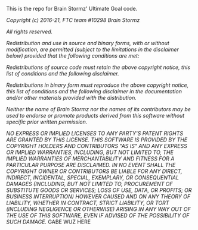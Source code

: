 This is the repo for Brain Stormz' Ultimate Goal code.



*Copyright (c) 2016-21, FTC team #10298 Brain Stormz*

*All rights reserved.*

*Redistribution and use in source and binary forms, with or without modification, are permitted (subject to the limitations in the disclaimer below) provided that the following conditions are met:*

*Redistributions of source code must retain the above copyright notice, this list of conditions and the following disclaimer.*

*Redistributions in binary form must reproduce the above copyright notice, this list of conditions and the following disclaimer in the documentation and/or other materials provided with the distribution.*

*Neither the name of Brain Stormz nor the names of its contributors may be used to endorse or promote products derived from this software without specific prior    written permission.*

*NO EXPRESS OR IMPLIED LICENSES TO ANY PARTY'S PATENT RIGHTS ARE GRANTED BY THIS LICENSE. THIS SOFTWARE IS PROVIDED BY THE COPYRIGHT HOLDERS AND CONTRIBUTORS    "AS IS" AND ANY EXPRESS OR IMPLIED WARRANTIES, INCLUDING, BUT NOT LIMITED TO,    THE IMPLIED WARRANTIES OF MERCHANTABILITY AND FITNESS FOR A PARTICULAR PURPOSE    ARE DISCLAIMED. IN NO EVENT SHALL THE COPYRIGHT OWNER OR CONTRIBUTORS BE LIABLE    FOR ANY DIRECT, INDIRECT, INCIDENTAL, SPECIAL, EXEMPLARY, OR CONSEQUENTIAL    DAMAGES (INCLUDING, BUT NOT LIMITED TO, PROCUREMENT OF SUBSTITUTE GOODS OR    SERVICES; LOSS OF USE, DATA, OR PROFITS; OR BUSINESS INTERRUPTION) HOWEVER    CAUSED AND ON ANY THEORY OF LIABILITY, WHETHER IN CONTRACT, STRICT LIABILITY, OR    TORT (INCLUDING NEGLIGENCE OR OTHERWISE) ARISING IN ANY WAY OUT OF THE USE OF THIS SOFTWARE, EVEN IF ADVISED OF THE POSSIBILITY OF SUCH DAMAGE.*
GABE WUZ HERE